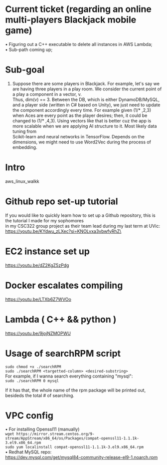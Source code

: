 # Current ticket (regarding an online multi-players Blackjack mobile game)
• Figuring out a C++ executable to delete all instances in AWS Lambda;\
• Sub-path coming up;

# Sub-goal
1. Suppose there are some players in Blackjack. For example, let's say we are having three players in a play room. We consider the current point of a play a component in a vector, v.\
Thus, dim(v) == 3. Between the DB, which is either DynamoDB/MySQL, and a player side (written in C# based on Unity), we just need to update the component accordingly every time. For example given (1\/* ,2,3)\
when Aces are every point as the player desires; then, it could be changed to (1\/* ,4,3). Using vectors like that is better cuz the app is more scalable when we are applying AI structure to it. Most likely data tuning from\
Scikit-learn and neural networks in TensorFlow. Depends on the dimensions, we might need to use Word2Vec during the process of embedding.     

# Intro
aws_linux_walkk
# Github repo set-up tutorial
If you would like to quickly learn how to set up a Github repository, this is the tutorial I made for my sophomores\
in my CSC322 group project as their team lead during my last term at UVic:\
https://youtu.be/KYdwu_zLXec?si=KNOLvxa3vbwfyRhZ\
# EC2 instance set up 
https://youtu.be/dZ2KgZ5zPdg

# Docker escalates compiling
https://youtu.be/LTXb6Z7WVOo

# Lambda ( C++ && python )
https://youtu.be/9jojNZMOPWU

# Usage of searchRPM script
`sudo chmod +x ./searchRPM`\
`sudo ./searchRPM <targetted-column> <desired-substring>`\
For example, if I wanna search everything containing "mysql":\
`sudo ./searchRPM 0 mysql`

If it has that, the whole name of the rpm package will be printed out, besideds the total # of searching.

# VPC config
• For installing Openssl11 (manually)\
`wget https://mirror.stream.centos.org/9-stream/AppStream/x86_64/os/Packages/compat-openssl11-1.1.1k-3.el9.x86_64.rpm`\
`sudo yum localinstall compat-openssl11-1.1.1k-3.el9.x86_64.rpm`\
• Redhat MySQL repo:\
https://dev.mysql.com/get/mysql84-community-release-el9-1.noarch.rpm
